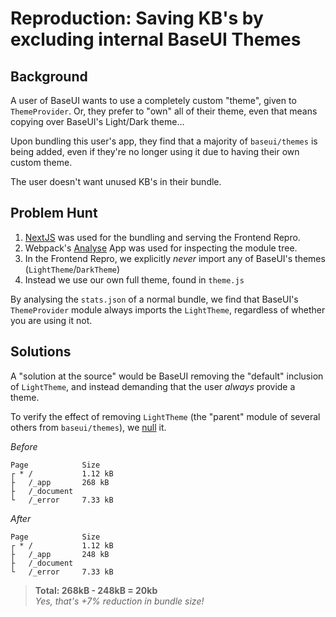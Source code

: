 # Reproduction: Saving KB's by excluding internal BaseUI Themes

## Background

A user of BaseUI wants to use a completely custom "theme", given to `ThemeProvider`. Or, they prefer to "own" all of their theme, even that means copying over BaseUI's Light/Dark theme...

Upon bundling this user's app, they find that a majority of `baseui/themes` is being added, even if they're no longer using it due to having their own custom theme.

The user doesn't want unused KB's in their bundle.

## Problem Hunt

1. [NextJS](https://nextjs.org/) was used for the bundling and serving the Frontend Repro.
2. Webpack's [Analyse](https://webpack.github.io/analyse) App was used for inspecting the module tree.
3. In the Frontend Repro, we explicitly _never_ import any of BaseUI's themes (`LightTheme`/`DarkTheme`)
4. Instead we use our own full theme, found in `theme.js` 

By analysing the `stats.json` of a normal bundle, we find that BaseUI's `ThemeProvider` module always imports the `LightTheme`, regardless of whether you are using it not.

## Solutions

A "solution at the source" would be BaseUI removing the "default" inclusion of `LightTheme`, and instead demanding that the user _always_ provide a theme.

To verify the effect of removing `LightTheme` (the "parent" module of several others from `baseui/themes`), we [null](https://github.com/webpack-contrib/null-loader) it.

_Before_  
```
Page            Size
┌ * /           1.12 kB
├   /_app       268 kB
├   /_document
└   /_error     7.33 kB
```

_After_  
```
Page            Size
┌ * /           1.12 kB
├   /_app       248 kB
├   /_document
└   /_error     7.33 kB
```

> **Total: 268kB - 248kB = 20kb**  
> _Yes, that's +7% reduction in bundle size!_
